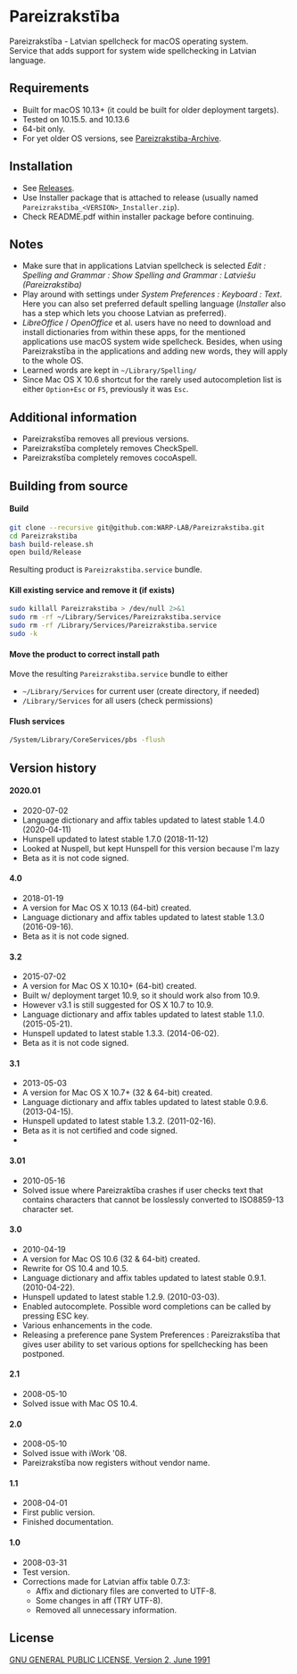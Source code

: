 # Pareizrakstība

Pareizrakstība - Latvian spellcheck for macOS operating system.  
Service that adds support for system wide spellchecking in Latvian language.

## Requirements

* Built for macOS 10.13+ (it could be built for older deployment targets).  
* Tested on 10.15.5. and 10.13.6
* 64-bit only.
* For yet older OS versions, see [Pareizrakstiba-Archive](https://github.com/WARP-LAB/Pareizrakstiba-Archive).

## Installation

* See [Releases](https://github.com/WARP-LAB/Pareizrakstiba/releases).
* Use Installer package that is attached to release (usually named `Pareizrakstiba_<VERSION>_Installer.zip`).
* Check README.pdf within installer package before continuing.

## Notes

* Make sure that in applications Latvian spellcheck is selected *Edit : Spelling and Grammar : Show Spelling and Grammar : Latviešu (Pareizrakstiba)*
* Play around with settings under *System Preferences : Keyboard : Text*. Here you can also set preferred default spelling language (*Installer* also has a step which lets you choose Latvian as preferred).
* *LibreOffice* / *OpenOffice* et al. users have no need to download and install dictionaries from within these apps, for the mentioned applications use macOS system wide spellcheck. Besides, when using Pareizrakstība in the applications and adding new words, they will apply to the whole OS.
* Learned words are kept in `~/Library/Spelling/`
* Since Mac OS X 10.6 shortcut for the rarely used autocompletion list is either `Option+Esc` or `F5`, previously it was `Esc`.

## Additional information

* Pareizrakstība removes all previous versions.
* Pareizrakstība completely removes CheckSpell.
* Pareizrakstība completely removes cocoAspell.

## Building from source

#### Build

```sh
git clone --recursive git@github.com:WARP-LAB/Pareizrakstiba.git
cd Pareizrakstiba
bash build-release.sh
open build/Release
```

Resulting product is `Pareizrakstiba.service` bundle.

#### Kill existing service and remove it (if exists)

```sh
sudo killall Pareizrakstiba > /dev/null 2>&1
sudo rm -rf ~/Library/Services/Pareizrakstiba.service
sudo rm -rf /Library/Services/Pareizrakstiba.service
sudo -k
```

#### Move the product to correct install path

Move the resulting `Pareizrakstiba.service` bundle to either 
* `~/Library/Services` for current user (create directory, if needed)
* `/Library/Services` for all users (check permissions)

#### Flush services

```sh
/System/Library/CoreServices/pbs -flush
```

## Version history

#### 2020.01

* 2020-07-02  
* Language dictionary and affix tables updated to latest stable 1.4.0 (2020-04-11)
* Hunspell updated to latest stable 1.7.0 (2018-11-12)
* Looked at Nuspell, but kept Hunspell for this version because I'm lazy
* Beta as it is not code signed.

#### 4.0

* 2018-01-19
* A version for Mac OS X 10.13 (64-bit) created.
* Language dictionary and affix tables updated to latest stable 1.3.0 (2016-09-16).
* Beta as it is not code signed.

#### 3.2

* 2015-07-02
* A version for Mac OS X 10.10+ (64-bit) created.
* Built w/ deployment target 10.9, so it should work also from 10.9.
* However v3.1 is still suggested for OS X 10.7 to 10.9.
* Language dictionary and affix tables updated to latest stable 1.1.0. (2015-05-21).
* Hunspell updated to latest stable 1.3.3. (2014-06-02).
* Beta as it is not code signed.

#### 3.1

* 2013-05-03
* A version for Mac OS X 10.7+ (32 & 64-bit) created.
* Language dictionary and affix tables updated to latest stable 0.9.6. (2013-04-15).
* Hunspell updated to latest stable 1.3.2. (2011-02-16).
* Beta as it is not certified and code signed.
* 
#### 3.01

* 2010-05-16
* Solved issue where Pareizraktība crashes if user checks text that contains characters that cannot be losslessly converted to ISO8859-13 character set.

#### 3.0

* 2010-04-19
* A version for Mac OS 10.6 (32 & 64-bit) created.
* Rewrite for OS 10.4 and 10.5.
* Language dictionary and affix tables updated to latest stable 0.9.1. (2010-04-22).
* Hunspell updated to latest stable 1.2.9. (2010-03-03).
* Enabled autocomplete. Possible word completions can be called by pressing ESC key.
* Various enhancements in the code.
* Releasing a preference pane System Preferences : Pareizrakstība that gives user ability to set various options for spellchecking has been postponed.

#### 2.1

* 2008-05-10
* Solved issue with Mac OS 10.4.

#### 2.0

* 2008-05-10
* Solved issue with iWork '08.
* Pareizrakstība now registers without vendor name.

#### 1.1

* 2008-04-01
* First public version.
* Finished documentation.

#### 1.0

* 2008-03-31
* Test version.
* Corrections made for Latvian affix table 0.7.3:
	- Affix and dictionary files are converted to UTF-8.
	- Some changes in aff (TRY UTF-8).
	- Removed all unnecessary information.

## License

[GNU GENERAL PUBLIC LICENSE, Version 2, June 1991](https://www.gnu.org/licenses/old-licenses/gpl-2.0.en.html)
